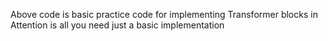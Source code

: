 Above code is basic practice code for implementing Transformer blocks in Attention is all you need just a basic implementation
